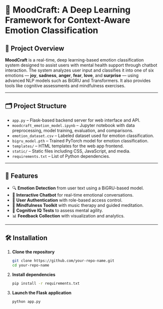 # 💬 MoodCraft: A Deep Learning Framework for Context-Aware Emotion Classification

## 🧠 Project Overview
**MoodCraft** is a real-time, deep learning-based emotion classification system designed to assist users with mental health support through chatbot interaction. The system analyzes user input and classifies it into one of six emotions — **joy**, **sadness**, **anger**, **fear**, **love**, and **surprise** — using advanced NLP models such as BiGRU and Transformers. It also provides tools like cognitive assessments and mindfulness exercises.

---

## 🗂️ Project Structure

- `app.py` – Flask-based backend server for web interface and API.
- `moodcraft_emotion_model.ipynb` – Jupyter notebook with data preprocessing, model training, evaluation, and comparisons.
- `emotion_dataset.csv` – Labeled dataset used for emotion classification.
- `bigru_model.pth` – Trained PyTorch model for emotion classification.
- `templates/` – HTML templates for the web app frontend.
- `static/` – Static files including CSS, JavaScript, and media.
- `requirements.txt` – List of Python dependencies.

---

## 🎯 Features

- 🔍 **Emotion Detection** from user text using a BiGRU-based model.
- 💬 **Interactive Chatbot** for real-time emotional conversations.
- 🔐 **User Authentication** with role-based access control.
- 🧘 **Mindfulness Toolkit** with music therapy and guided meditation.
- 🧪 **Cognitive IQ Tests** to assess mental agility.
- 📊 **Feedback Collection** with visualization and analytics.

---

## 🛠️ Installation

1. **Clone the repository**
   ```bash
   git clone https://github.com/your-repo-name.git
   cd your-repo-name

2. **Install dependencies**
    ```bash
    pip install -r requirements.txt

3. **Launch the Flask application**
    ```bash
    python app.py
